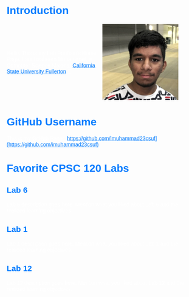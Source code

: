 # Introduction

<div style="display: flex; align-items: center;">
  <div style="flex: 1;">
    Hello, This is my Lab Portfolio's Home Page. I am Ibraheem Muhammad, a Computer Science Major at <a href="https://www.fullerton.edu/">California State University Fullerton</a> 🐘
  </div>
  <div style="flex: 1;">
    <img src="images/IMG_0008.JPG" alt="Introduction Image" width="200">
  </div>
</div>

# GitHub Username

This is my GitHub Page: [https://github.com/imuhammad23csuf](https://github.com/imuhammad23csuf)

# Favorite CPSC 120 Labs 

## Lab 6

Lab 6 description goes here. Mention what you liked about Lab 6 and the realized learning objectives.

## Lab 1

Lab 1 description goes here. Mention what you liked about Lab 1 and the realized learning objectives.

## Lab 12

Lab 12 description goes here. Mention what you liked about Lab 12 and the realized learning objectives.

<!-- This is separated from the rest of the code -->

<style>
  body {
    font-family: 'Arial', sans-serif;
    background: url("(https://external-content.duckduckgo.com/iu/?u=https%3A%2F%2Fhackernoon.com%2Fimages%2Ff2px36fy.gif&f=1&nofb=1&ipt=5dcc517a9a0ee737b334433882bac8cb82629699c726c90d0067a688f3a4efe4&ipo=images)") no-repeat center center fixed;
    background-size: cover;
    color: #ffffff; /* Text color on a background image */
    margin: 20px;
    padding: 20px;
  }

  img {
    max-width: 100%;
    height: auto;
  }

  h1, h2, h3, h4, h5, h6 {
    color: #007bff;
  }

  a {
    color: #007bff;
  }
</style>
